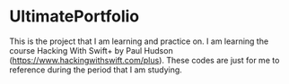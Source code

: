 # UltimatePortfolio
This is the project that I am learning and practice on. I am learning the course Hacking With Swift+ by Paul Hudson (https://www.hackingwithswift.com/plus). These codes are just for me to reference during the period that I am studying.

